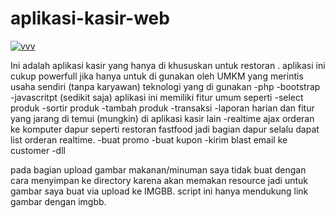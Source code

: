 # aplikasi-kasir-web

<a href="https://ibb.co/VCDn1Dg"><img src="https://i.ibb.co/FYJZrJ5/vvv.gif" alt="vvv" border="0" /></a>

Ini adalah aplikasi kasir yang hanya di khususkan untuk restoran . aplikasi ini cukup powerfull jika hanya untuk di gunakan oleh UMKM yang merintis usaha sendiri (tanpa karyawan)
teknologi yang di gunakan
-php
-bootstrap
-javascritpt (sedikit saja)
aplikasi ini memiliki fitur umum seperti
-select produk
-sortir produk
-tambah produk
-transaksi
-laporan harian
dan fitur yang jarang di temui (mungkin) di aplikasi kasir lain
-realtime ajax orderan ke komputer dapur seperti restoran fastfood jadi bagian dapur selalu dapat list orderan realtime.
-buat promo
-buat kupon
-kirim blast email ke customer
-dll 

pada bagian upload gambar makanan/minuman saya tidak buat dengan cara menyimpan ke directory karena akan memakan resource jadi untuk gambar saya buat via upload ke IMGBB. script ini hanya mendukung link gambar dengan imgbb.
